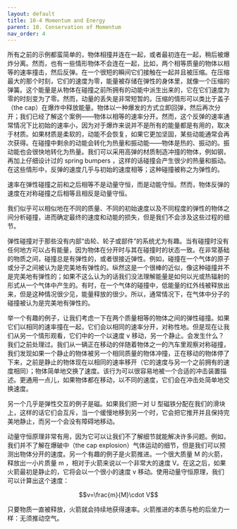 ```yaml
---
layout: default
title: 10-4 Momentum and Energy
parent: 10. Conservation of Momentum
nav_order: 4
---
```

所有之前的示例都蛮简单的，物体相撞并连在一起，或者最初连在一起，稍后被爆炸分离。然而，也有一些情形物体不会连在一起，比如，两个相等质量的物体以相等的速率撞击，然后反弹。在一个很短的瞬间它们接触在一起并且被压缩。在压缩最大的那个时刻，它们的速度为零，能量被存储在弹性的身体里，就像一个压缩的弹簧。这个能量是从物体在碰撞之前所拥有的动能中派生出来的，它在它们速度为零的时刻变为了零。然而，动量的丢失是非常短暂的。压缩的情形可以类比于盖子（the cap）在爆炸中释放能量。物体以一种爆发的方式立即回弹，然后再次分开；我们已经了解这个案例——物体以相等的速率分开。然而，这个反弹的速率通常情况下比初始的速率小，因为对于爆炸来说并不是所有的能量都是有用的，取决于材质。如果材质是柔软的，动能不会恢复，如果它更加坚固，某些动能通常会再次获得。在碰撞中剩余的动能会转化为热量和振动能——物体是热的、振动的。振动能也会很快地转化为热量。我们可以采用高弹的材质制造冲撞的物体，例如钢，再加上仔细设计过的 spring bumpers ，这样的话碰撞会产生很少的热量和振动。在这些情形中，反弹的速度几乎与初始的速度相等；这种碰撞被称之为弹性的。

速率在弹性碰撞之前和之后相等不是动量守恒，而是动能守恒。然而，物体反弹的速度在对称碰撞之后相等且相反是动量守恒。

我们似乎可以相似地在不同的质量、不同的初始速度以及不同程度的弹性的物体之间分析碰撞，进而确定最终的速度和动能的损失，但是我们不会涉及这些过程的细节。

弹性碰撞对于那些没有内部“齿轮、轮子或部件”的系统尤为有趣。当有碰撞时没有任何地方可以占有能量，因为物体在分开时与其在碰撞时的状态一致。在非常基础的物质之间，碰撞总是有弹性的，或者很接近弹性。例如，碰撞在一个气体的原子或分子之间被认为是完美地有弹性的。纵然这是一个很棒的近似，像这种碰撞并不是完美地有弹性的；如果不这么认为的话我们没法理解能量是如何以光或热辐射的形式从一个气体中产生的。有时，在一个气体的碰撞中，低能量的红外线被释放出来，但是这种情况很少见，能量释放的很少。所以，通常情况下，在气体中分子的碰撞被认为是完美地有弹性的。

举一个有趣的例子，让我们考虑一下在两个质量相等的物体之间的弹性碰撞。如果它们以相同的速率撞在一起，它们会以相同的速率分开，对称性地。但是现在让我们从另一个情形观看，它们中的一个以速度 v 移动，另一个静止。会发生什么？我们之前处理过。我们从一辆正在移动的伴随着物体之一的汽车里观察对称碰撞，我们发现如果一个静止的物体被另一个相同质量的物体冲撞，正在移动的物体停了下来，之前是静止的物体现在以相同的速率移开（它的速度与另一个之前拥有的速度相同）；物体简单地交换了速度。该行为可以很容易地被一个合适的冲击装置描述。更通用一点儿，如果物体都在移动，以不同的速度，它们会在冲击处简单地交换速度。

另一个几乎是弹性交互的例子是磁。如果我们把一对 U 型磁铁分配在我们的滑块上，这样的话它们会互斥，当一个缓慢地移到另一个时，它会把它推开并且保持完美地静止，而另一个会没有障碍地移动。

动量守恒原理非常有用，因为它可以让我们不了解细节就能解决许多问题。例如，我们并不了解在爆破中（the cap explosion）气体运动的细节，但是我们可以预测出物体分开的速度。另一个有趣的例子是火箭推进。一个很大质量 M 的火箭，释放出一小片质量 m ，相对于火箭来说以一个非常大的速度 V。在这之后，如果火箭最初是静止的，它将会以一个很小的速度 v 移动。使用动量守恒原理，我们可以计算出这个速度：

$$v=\frac{m}{M}\cdot V$$

只要物质一直被释放，火箭就会持续地获得速率。火箭推进的本质与枪的后坐力一样：无须推动空气。
